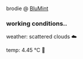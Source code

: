 brodie @ [BluMint](https://www.linkedin.com/company/blumint-io/)

<!--weather_start-->
### working conditions..

weather: scattered clouds ☁️

temp: 4.45 °C 🧥

<!--weather_end-->
